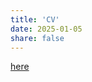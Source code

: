 ```yaml
---
title: 'CV'
date: 2025-01-05
share: false
---
```


<!-- You can view my CV [here](/uploads/cv.pdf). -->

  <a href="/uploads/cv.pdf" target="_blank" class="btn btn-primary">
    here
  </a>
